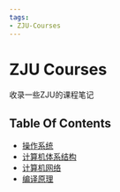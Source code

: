 ```yaml
---
tags:
- ZJU-Courses
---
```


# ZJU Courses

收录一些ZJU的课程笔记

## Table Of Contents

- [操作系统](Operating_System/index.md)
- [计算机体系结构](Computer_Architecture/index.md)
- [计算机网络](Computer_Network/index.md)
- [编译原理](Compiler/index.md)
